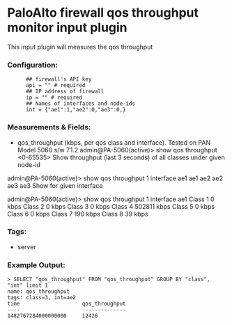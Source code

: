 # PaloAlto firewall qos throughput monitor input plugin

This input plugin will measures the qos throughput

### Configuration:
```
      ## firewall's API key
      api = "" # required
      ## IP address of firewall
      ip = "" # required
      ## Names of interfaces and node-ids
      int = {"ae1":1,"ae2":0,"ae3":0,}	
```
### Measurements & Fields:
- qos_throughput (kbps, per qos class and interface). Tested on PAN Model 5060 s/w 7.1.2
admin@PA-5060(active)> show qos throughput 
  <value>  <0-65535> Show throughput (last 3 seconds) of all classes under given node-id

admin@PA-5060(active)> show qos throughput 1 interface 
  ae1      ae1
  ae2      ae2
  ae3      ae3
  <value>  Show for given interface

admin@PA-5060(active)> show qos throughput 1 interface ae1
Class 1              0 kbps
Class 2              0 kbps
Class 3              0 kbps
Class 4         502811 kbps
Class 5              0 kbps
Class 6              0 kbps
Class 7            190 kbps
Class 8             39 kbps
	
### Tags:
- server

### Example Output:
```
> SELECT "qos_throughput" FROM "qos_throughput" GROUP BY "class", "int" limit 1
name: qos_throughput
tags: class=3, int=ae2
time                    qos_throughput
----                    --------------
1482767284000000000     12426
```

